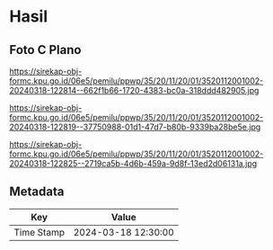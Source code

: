 # Hasil

## Foto C Plano

https://sirekap-obj-formc.kpu.go.id/06e5/pemilu/ppwp/35/20/11/20/01/3520112001002-20240318-122814--662f1b66-1720-4383-bc0a-318ddd482905.jpg

https://sirekap-obj-formc.kpu.go.id/06e5/pemilu/ppwp/35/20/11/20/01/3520112001002-20240318-122819--37750988-01d1-47d7-b80b-9339ba28be5e.jpg

https://sirekap-obj-formc.kpu.go.id/06e5/pemilu/ppwp/35/20/11/20/01/3520112001002-20240318-122825--2719ca5b-4d6b-459a-9d8f-13ed2d06131a.jpg


## Metadata

| Key        | Value               |
| ---------- | ------------------- |
| Time Stamp | 2024-03-18 12:30:00 |




